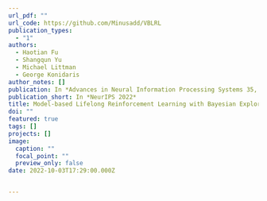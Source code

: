 ```yaml
---
url_pdf: ""
url_code: https://github.com/Minusadd/VBLRL
publication_types:
  - "1"
authors:
  - Haotian Fu
  - Shangqun Yu
  - Michael Littman
  - George Konidaris
author_notes: []
publication: In *Advances in Neural Information Processing Systems 35, December 2022*
publication_short: In *NeurIPS 2022*
title: Model-based Lifelong Reinforcement Learning with Bayesian Exploration
doi: ""
featured: true
tags: []
projects: []
image:
  caption: ""
  focal_point: ""
  preview_only: false
date: 2022-10-03T17:29:00.000Z


---
```

